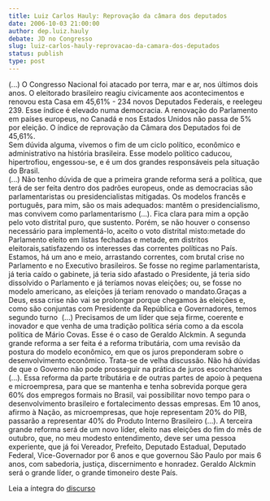 ```yaml
---
title: Luiz Carlos Hauly: Reprovação da câmara dos deputados
date: 2006-10-03 21:00:00
author: dep.luiz.hauly
debate: JD no Congresso
slug: luiz-carlos-hauly-reprovacao-da-camara-dos-deputados
status: publish 
type: post
---
```


(...) O Congresso Nacional foi atacado por terra, mar e ar, nos últimos dois anos. O eleitorado brasileiro reagiu civicamente aos acontecimentos e renovou esta Casa em 45,61% - 234 novos Deputados Federais, e reelegeu 239. Esse índice é elevado numa democracia. A renovação do Parlamento em países europeus, no Canadá e nos Estados Unidos não passa de 5% por eleição. O índice de reprovação da Câmara dos Deputados foi de 45,61%.  
Sem dúvida alguma, vivemos o fim de um ciclo político, econômico e administrativo na história brasileira. Esse modelo político caducou, hipertrofiou, engessou-se, e é um dos grandes responsáveis pela situação do Brasil.  
(...) Não tenho dúvida de que a primeira grande reforma será a política, que terá de ser feita dentro dos padrões europeus, onde as democracias são parlamentaristas ou presidencialistas mitigadas. Os modelos francês e português, para mim, são os mais adequados: mantêm o presidencialismo, mas convivem como parlamentarismo (...). Fica clara para mim a opção pelo voto distrital puro, que sustento. Porém, se não houver o consenso necessário para implementá-lo, aceito o voto distrital misto:metade do Parlamento eleito em listas fechadas e metade, em distritos eleitorais,satisfazendo os interesses das correntes políticas no País. Estamos, há um ano e meio, arrastando correntes, com brutal crise no Parlamento e no Executivo brasileiros. Se fosse no regime parlamentarista, já teria caído o gabinete, já teria sido afastado o Presidente, já teria sido dissolvido o Parlamento e já teríamos novas eleições; ou, se fosse no modelo americano, as eleições já teriam renovado o mandato.Graças a Deus, essa crise não vai se prolongar porque chegamos às eleições e, como são conjuntas com Presidente da República e Governadores, temos segundo turno  (...) Precisamos de um líder que seja firme, coerente e inovador e que venha de uma tradição política séria como a da escola política de Mário Covas. Esse é o caso de Geraldo Alckmin. A segunda grande reforma a ser feita é a reforma tributária, com uma revisão da postura do modelo econômico, em que os juros preponderam sobre o desenvolvimento econômico. Trata-se de velha discussão. Não há dúvidas de que o Governo não pode prosseguir na prática de juros escorchantes (...). Essa reforma da parte tributária e de outras partes de apoio à pequena e microempresa, para que se mantenha e tenha sobrevida porque gera 60% dos empregos formais no Brasil, vai possibilitar novo tempo para o desenvolvimento brasileiro e fortalecimento dessas empresas. Em 10 anos, afirmo à Nação, as microempresas, que hoje representam 20% do PIB, passarão a representar 40% do Produto Interno Brasileiro (...). A terceira grande reforma será de um novo líder, eleito nas eleições do fim do mês de outubro, que, no meu modesto entendimento, deve ser uma pessoa experiente, que já foi Vereador, Prefeito, Deputado Estadual, Deputado Federal, Vice-Governador por 6 anos e que governou São Paulo por mais 6 anos, com sabedoria, justiça, discernimento e honradez. Geraldo Alckmin será o grande líder, o grande timoneiro deste País.  



Leia a íntegra do [discurso](http://www.camara.gov.br/internet/plenario/notas/ordinari/v031006.pdf)


